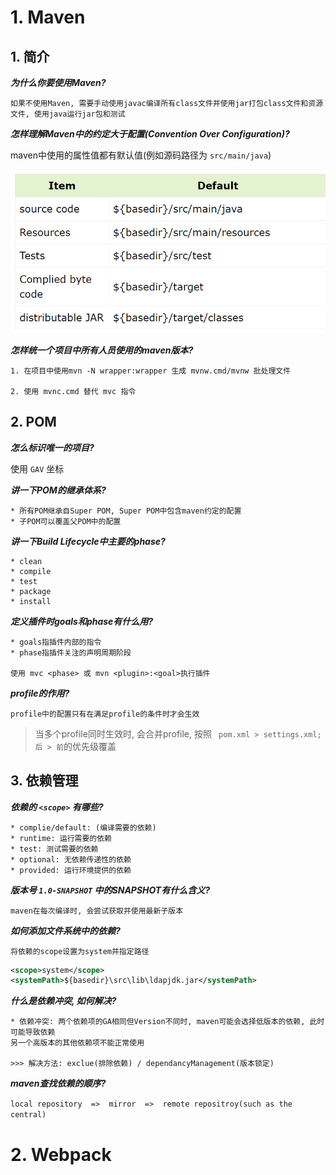 # 1. Maven

## 1. 简介

***为什么你要使用Maven?***

```
如果不使用Maven, 需要手动使用javac编译所有class文件并使用jar打包class文件和资源文件, 使用java运行jar包和测试
```

***怎样理解Maven中的约定大于配置(Convention Over Configuration)?***

maven中使用的属性值都有默认值(例如源码路径为 `src/main/java`)

![1696733941119](image/build-tool/1696733941119.png)

***怎样统一个项目中所有人员使用的maven版本?***

```
1. 在项目中使用mvn -N wrapper:wrapper 生成 mvnw.cmd/mvnw 批处理文件

2. 使用 mvnc.cmd 替代 mvc 指令
```

## 2. POM

***怎么标识唯一的项目?***

使用 `GAV` 坐标

***讲一下POM的继承体系?***

```
* 所有POM继承自Super POM, Super POM中包含maven约定的配置
* 子POM可以覆盖父POM中的配置
```

***讲一下Build Lifecycle中主要的phase?***

```
* clean
* compile
* test
* package
* install
```

***定义插件时goals和phase有什么用?***

```
* goals指插件内部的指令
* phase指插件关注的声明周期阶段

使用 mvc <phase> 或 mvn <plugin>:<goal>执行插件
```

***profile的作用?***

```
profile中的配置只有在满足profile的条件时才会生效
```

> 当多个profile同时生效时, 会合并profile, 按照 ` pom.xml > settings.xml; 后 > 前`的优先级覆盖

## 3. 依赖管理

***依赖的  `<scope>` 有哪些?***

```
* complie/default: (编译需要的依赖)
* runtime: 运行需要的依赖
* test: 测试需要的依赖
* optional: 无依赖传递性的依赖
* provided: 运行环境提供的依赖
```

***版本号 `1.0-SNAPSHOT` 中的SNAPSHOT有什么含义?***

`maven在每次编译时, 会尝试获取并使用最新子版本`

***如何添加文件系统中的依赖?***

`将依赖的scope设置为system并指定路径`

```xml
<scope>system</scope>
<systemPath>${basedir}\src\lib\ldapjdk.jar</systemPath>
```

***什么是依赖冲突, 如何解决?***

```
* 依赖冲突: 两个依赖项的GA相同但Version不同时, maven可能会选择低版本的依赖, 此时可能导致依赖
另一个高版本的其他依赖项不能正常使用

>>> 解决方法: exclue(排除依赖) / dependancyManagement(版本锁定)
```

***maven查找依赖的顺序?***

`local repository  =>  mirror  =>  remote repositroy(such as the central)`


# 2. Webpack
